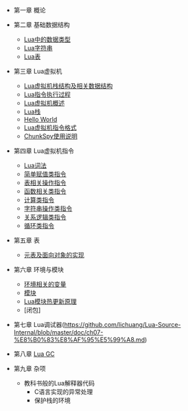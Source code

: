 *	第一章 概论
	
*	第二章 基础数据结构
	*	[Lua中的数据类型](https://github.com/lichuang/Lua-Source-Internal/blob/master/doc/ch02-Lua%E4%B8%AD%E7%9A%84%E6%95%B0%E6%8D%AE%E7%B1%BB%E5%9E%8B.md)
	*	[Lua字符串](https://github.com/lichuang/Lua-Source-Internal/blob/master/doc/ch02-Lua%E5%AD%97%E7%AC%A6%E4%B8%B2%E7%B1%BB%E5%9E%8B.md)
	*	[Lua表](https://github.com/lichuang/Lua-Source-Internal/blob/master/doc/ch02-Lua%E8%A1%A8.md)
	
*	第三章 Lua虚拟机
	*	[Lua虚拟机栈结构及相关数据结构](https://github.com/lichuang/Lua-Source-Internal/blob/master/doc/ch03-Lua%E8%99%9A%E6%8B%9F%E6%9C%BA%E6%A0%88%E7%BB%93%E6%9E%84%E5%8F%8A%E7%9B%B8%E5%85%B3%E6%95%B0%E6%8D%AE%E7%BB%93%E6%9E%84.md)
	*	[Lua指令执行过程](https://github.com/lichuang/Lua-Source-Internal/blob/master/doc/ch03-Lua%E6%8C%87%E4%BB%A4%E6%89%A7%E8%A1%8C%E8%BF%87%E7%A8%8B.md)
	*	[Lua虚拟机概述](https://github.com/lichuang/Lua-Source-Internal/blob/master/doc/ch03-Lua%E8%99%9A%E6%8B%9F%E6%9C%BA%E6%A6%82%E8%BF%B0.md)
	*	[Lua栈](https://github.com/lichuang/Lua-Source-Internal/blob/master/doc/ch03-Lua%E6%A0%88.md)
	*	[Hello World](https://github.com/lichuang/Lua-Source-Internal/blob/master/doc/ch03-HelloWorld.md)
	*	[Lua虚拟机指令格式](https://github.com/lichuang/Lua-Source-Internal/blob/master/doc/ch03-lua%E8%99%9A%E6%8B%9F%E6%9C%BA%E6%8C%87%E4%BB%A4%E6%A0%BC%E5%BC%8F.md)
	*	[ChunkSpy使用说明](https://github.com/lichuang/Lua-Source-Internal/blob/master/doc/ch03-ChunkSpy%E4%BD%BF%E7%94%A8%E8%AF%B4%E6%98%8E.md)
		 
*	第四章 Lua虚拟机指令 	
	* 	[Lua词法](https://github.com/lichuang/Lua-Source-Internal/blob/master/doc/ch04-Lua%E8%AF%8D%E6%B3%95.md)
	* 	[简单赋值类指令](https://github.com/lichuang/Lua-Source-Internal/blob/master/doc/ch04-%E7%AE%80%E5%8D%95%E8%B5%8B%E5%80%BC%E7%B1%BB%E6%8C%87%E4%BB%A4.md)
	*	[表相关操作指令](https://github.com/lichuang/Lua-Source-Internal/blob/master/doc/ch04-%E8%A1%A8%E7%9B%B8%E5%85%B3%E6%93%8D%E4%BD%9C%E6%8C%87%E4%BB%A4.md)
	*	[函数相关类指令](https://github.com/lichuang/Lua-Source-Internal/blob/master/doc/ch04-%E5%87%BD%E6%95%B0%E7%B1%BB%E6%8C%87%E4%BB%A4.md)
	*	[计算类指令](https://github.com/lichuang/Lua-Source-Internal/blob/master/doc/ch04-%E8%AE%A1%E7%AE%97%E7%B1%BB%E6%8C%87%E4%BB%A4.md)
	*	[字符串操作类指令](https://github.com/lichuang/Lua-Source-Internal/blob/master/doc/ch04-%E5%AD%97%E7%AC%A6%E4%B8%B2%E6%93%8D%E4%BD%9C%E6%8C%87%E4%BB%A4.md)
	*	[关系逻辑类指令](https://github.com/lichuang/Lua-Source-Internal/blob/master/doc/ch04-%E9%80%BB%E8%BE%91%E5%85%B3%E7%B3%BB%E7%B1%BB%E6%8C%87%E4%BB%A4.md)
	*	[循环类指令](https://github.com/lichuang/Lua-Source-Internal/blob/master/doc/ch04-循环类指令.md)
		
* 第五章 表
	*	[元表及面向对象的实现](https://github.com/lichuang/Lua-Source-Internal/blob/master/doc/ch05-%E5%85%83%E8%A1%A8.md)
		
* 第六章 环境与模块
	* 	[环境相关的变量](https://github.com/lichuang/Lua-Source-Internal/blob/master/doc/ch06-%E7%8E%AF%E5%A2%83%E7%9B%B8%E5%85%B3%E7%9A%84%E5%8F%98%E9%87%8F.md)
	* 	[模块](https://github.com/lichuang/Lua-Source-Internal/blob/master/doc/ch06-%E6%A8%A1%E5%9D%97.md)
	* 	[Lua模块热更新原理](https://github.com/lichuang/Lua-Source-Internal/blob/master/doc/ch06-%E7%83%AD%E6%9B%B4%E6%96%B0.md)
	*	[闭包]
	
* 第七章 Lua调试器(https://github.com/lichuang/Lua-Source-Internal/blob/master/doc/ch07-%E8%B0%83%E8%AF%95%E5%99%A8.md)
	
* 第八章 [Lua GC](https://github.com/lichuang/Lua-Source-Internal/blob/master/doc/GC.md)

* 第九章 杂项
	* 教科书般的Lua解释器代码
		* C语言实现的异常处理
		* 保护栈的环境
